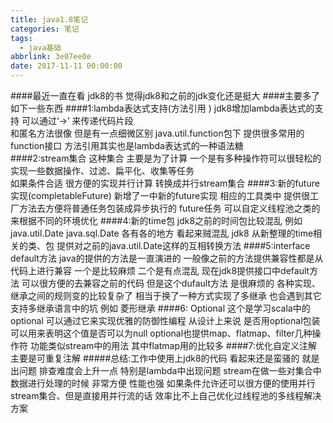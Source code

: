 ```yaml
---
title: java1.8笔记
categories: 笔记
tags:
  - java基础
abbrlink: 3e07ee0e
date: 2017-11-11 00:00:00
---
```

####最近一直在看 jdk8的书 觉得jdk8和之前的jdk变化还是挺大
####主要多了如下一些东西
####1:lambda表达式支持(方法引用 )
jdk8增加lambda表达式的支持 可以通过‘->’ 来传递代码片段   
和匿名方法很像  但是有一点细微区别
java.util.function包下 提供很多常用的function接口 
方法引用其实也是lambda表达式的一种语法糖   
####2:stream集合
这种集合 主要是为了计算   一个是有多种操作符可以很轻松的实现一些数据操作、过滤、扁平化、收集等任务  
如果条件合适 很方便的实现并行计算 转换成并行stream集合 
####3:新的future实现(completableFuture)
新增了一中新的future实现  相应的工具类中 提供很工厂方法去方便将普通任务包装成异步执行的 future任务  可以自定义线程池之类的 来根据不同的环境优化
####4:新的time包
jdk8之前的时间包比较混乱 例如 java.util.Date java.sql.Date 各有各的地方 看起来贼混乱  jdk8 从新整理的time相关的类、包  提供对之前的java.util.Date这样的互相转换方法
####5:interface default方法 
java的提供的方法是一直演进的 一般像之前的方法提供兼容性都是从代码上进行兼容  一个是比较麻烦 二个是有点混乱  现在jdk8提供接口中default方法 可以很方便的去兼容之前的代码   但是这个dufault方法 是很麻烦的 各种实现、继承之间的规则变的比较复杂了 相当于换了一种方式实现了多继承  也会遇到其它支持多继承语言中的坑 例如 菱形继承
####6: Optional 
这个是学习scala中的optional  可以通过它来实现优雅的防御性编程
从设计上来说 是否用optional包装 可以用来表明这个值是否可以为null
optional也提供map、flatmap、filter几种操作符 功能类似stream中的用法 其中flatmap用的比较多
####7:优化自定义注解  
主要是可重复注解
#####总结:工作中使用上jdk8的代码 看起来还是蛮骚的  就是出问题 排查难度会上升一点 特别是lambda中出现问题    stream在做一些对集合中数据进行处理的时候 非常方便 性能也强  如果条件允许还可以很方便的使用并行stream集合、但是直接用并行流的话 效率比不上自己优化过线程池的多线程解决方案

